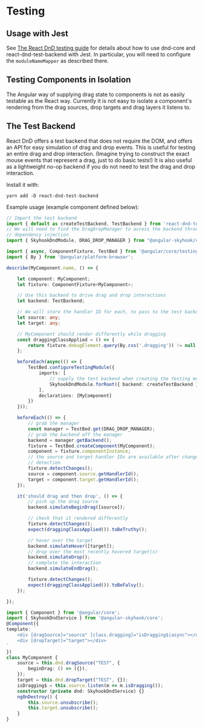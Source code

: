 # Testing

## Usage with Jest

See [The React DnD testing 
guide](https://react-dnd.github.io/react-dnd/docs/testing) for details about 
how to use dnd-core and react-dnd-test-backend with Jest. In particular, you 
will need to configure the `moduleNameMapper` as described there.

## Testing Components in Isolation

The Angular way of supplying drag state to components is not as easily testable 
as the React way. Currently it is not easy to isolate a component's rendering 
from the drag sources, drop targets and drag layers it listens to.

## The Test Backend

React DnD offers a test backend that does not require the DOM, and offers an 
API for easy simulation of drag and drop events. This is useful for testing an 
entire drag and drop interaction. (Imagine trying to construct the exact mouse 
events that represent a drag, just to do basic tests!) It is also useful as a 
lightweight no-op backend if you do not need to test the drag and drop 
interaction.

Install it with:

```
yarn add -D react-dnd-test-backend
```

Example usage (example component defined below):

```typescript
// Import the test backend
import { default as createTestBackend, TestBackend } from 'react-dnd-test-backend';
// We will need to find the DragDropManager to access the backend through
// dependency injection
import { SkyhookDndModule, DRAG_DROP_MANAGER } from "@angular-skyhook/core";

import { async, ComponentFixture, TestBed } from '@angular/core/testing';
import { By } from '@angular/platform-browser';

describe(MyComponent.name, () => {

    let component: MyComponent;
    let fixture: ComponentFixture<MyComponent>;

    // Use this backend to drive drag and drop interactions
    let backend: TestBackend;

    // We will store the handler ID for each, to pass to the test backend.
    let source: any;
    let target: any;

    // MyComponent should render differently while dragging
    const draggingClassApplied = () => {
        return fixture.debugElement.query(By.css('.dragging')) != null;
    };

    beforeEach(async(() => {
        TestBed.configureTestingModule({
            imports: [
                // supply the test backend when creating the testing module
                SkyhookDndModule.forRoot({ backend: createTestBackend })
            ],
            declarations: [MyComponent]
        })
    }));

    beforeEach(() => {
        // grab the manager
        const manager = TestBed.get(DRAG_DROP_MANAGER);
        // grab the backend off the manager
        backend = manager.getBackend();
        fixture = TestBed.createComponent(MyComponent);
        component = fixture.componentInstance;
        // the source and target handler IDs are available after change
        // detection
        fixture.detectChanges();
        source = component.source.getHandlerId();
        target = component.target.getHandlerId();
    });

    it('should drag and then drop', () => {
        // pick up the drag source
        backend.simulateBeginDrag([source]);

        // check that it rendered differently
        fixture.detectChanges();
        expect(draggingClassApplied()).toBeTruthy();

        // hover over the target
        backend.simulateHover([target]);
        // drop over the most recently hovered target(s)
        backend.simulateDrop();
        // complete the interaction
        backend.simulateEndDrag();

        fixture.detectChanges();
        expect(draggingClassApplied()).toBeFalsy();
    });

});
```

```typescript
import { Component } from '@angular/core';
import { SkyhookDndService } from '@angular-skyhook/core';
@Component({
template: `
    <div [dragSource]="source" [class.dragging]="isDragging$|async"></div>
    <div [dropTarget]="target"></div>
`
})
class MyComponent {
    source = this.dnd.dragSource("TEST", {
        beginDrag: () => ({}),
    });
    target = this.dnd.dropTarget("TEST", {});
    isDragging$ = this.source.listen(m => m.isDragging());
    constructor (private dnd: SkyhookDndService) {}
    ngOnDestroy() {
        this.source.unsubscribe();
        this.target.unsubscribe();
    }
}
```

